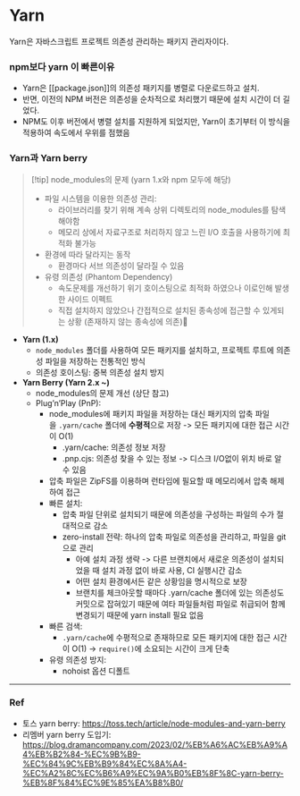 # Yarn
Yarn은 자바스크립트 프로젝트 의존성 관리하는 패키지 관리자이다.

### npm보다 yarn 이 빠른이유
- Yarn은 [[package.json]]의 의존성 패키지를 병렬로 다운로드하고 설치. 
- 반면, 이전의 NPM 버전은 의존성을 순차적으로 처리했기 때문에 설치 시간이 더 길었다. 
- NPM도 이후 버전에서 병렬 설치를 지원하게 되었지만, Yarn이 초기부터 이 방식을 적용하여 속도에서 우위를 점했음

### Yarn과 Yarn berry

>[!tip] node_modules의 문제 (yarn 1.x와 npm 모두에 해당)
>
>- 파일 시스템을 이용한 의존성 관리: 
>	- 라이브러리를 찾기 위해 계속 상위 디렉토리의 node_modules를 탐색해야함
>	- 메모리 상에서 자료구조로 처리하지 않고 느린 I/O 호출을 사용하기에 최적화 불가능
>- 환경에 따라 달라지는 동작
>	- 환경마다 서브 의존성이 달라질 수 있음
>- 유령 의존성 (Phantom Dependency)
>	- 속도문제를 개선하기 위기 호이스팅으로 최적화 하였으나 이로인해 발생한 사이드 이펙트 
>	- 직접 설치하지 않았으나 간접적으로 설치된 종속성에 접근할 수 있게되는 상황 (존재하지 않는 종속성에 의존)

- **Yarn (1.x)**
    - `node_modules` 폴더를 사용하여 모든 패키지를 설치하고, 프로젝트 루트에 의존성 파일을 저장하는 전통적인 방식
    - 의존성 호이스팅: 중복 의존성 설치 방지
- **Yarn Berry (Yarn 2.x ~)**
	- node_modules의 문제 개선 (상단 참고)
	-  Plug’n’Play (PnP): 
		- node_modules에 패키지 파일을 저장하는 대신 패키지의 압축 파일을 `.yarn/cache` 폴더에 **수평적**으로 저장 -> 모든 패키지에 대한 접근 시간이 O(1)
			- .yarn/cache: 의존성 정보 저장
			- .pnp.cjs: 의존성 찾을 수 있는 정보 -> 디스크 I/O없이 위치 바로 알 수 있음
		- 압축 파일은 ZipFS를 이용하며 런타임에 필요할 때 메모리에서 압축 해제하여 접근
		- 빠른 설치:
			- 압축 파일 단위로 설치되기 때문에 의존성을 구성하는 파일의 수가 절대적으로 감소
			- zero-install 전략: 하나의 압축 파일로 의존성을 관리하고, 파일을 git으로 관리
				- 아예 설치 과정 생략 -> 다른 브랜치에서 새로운 의존성이 설치되었을 때 설치 과정 없이 바로 사용, CI 실행시간 감소
				- 어떤 설치 환경에서든 같은 상황임을 명시적으로 보장
				- 브랜치를 체크아웃할 때마다 .yarn/cache 폴더에 있는 의존성도 커밋으로 잡혀있기 때문에 여타 파일들처럼 파일로 취급되어 함께 변경되기 때문에 yarn install 필요 없음
		- 빠른 검색: 
			- `.yarn/cache`에 수평적으로 존재하므로 모든 패키지에 대한 접근 시간이 O(1) -> `require()`에 소요되는 시간이 크게 단축
		- 유령 의존성 방지: 
			- nohoist 옵션 디폴트

---
### Ref
- 토스 yarn berry: https://toss.tech/article/node-modules-and-yarn-berry
- 리멤버 yarn berry 도입기: https://blog.dramancompany.com/2023/02/%EB%A6%AC%EB%A9%A4%EB%B2%84-%EC%9B%B9-%EC%84%9C%EB%B9%84%EC%8A%A4-%EC%A2%8C%EC%B6%A9%EC%9A%B0%EB%8F%8C-yarn-berry-%EB%8F%84%EC%9E%85%EA%B8%B0/